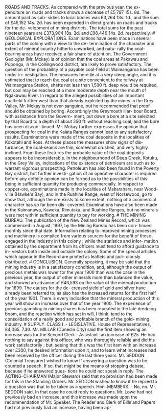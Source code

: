 ROADS AND TRACKS. As compared with the previous year, the ex- penditure on roads and tracks shows a decrease of £5,797 15s. 8d. The amount paid as sub- sidies to local bodies was £3,264 13s. 1d., and the sum of £45,152 14s. 2d. has been expended in direct grants on roads and tracks for the de- velopment of mining districts. The total sums for the past nineteen years are £373,904 18s. 2d. and £98,446 14s. 2d. respectively. # GEOLOGICAL EXPLORATIONS. Examinations have been made in several parts of the colony with a view to the de- termination of the character and extent of mineral country hitherto unworked, and natu- rally the coal-bearing areas have received a fair share of attention. The Government Geologist (Mr. Mckay) is of opinion that the coal areas at Pakawau and Puponga, in the Collingwood district, are likely to prove satisfactory. The question of the probability of a payable coal-field at Waimangaroa has been under in- vestigation. The measures here lie at a very steep angle, and it is estimated that to reach the coal at a site convenient to the railway at Waimangaroa Station, shafts not less than 1,500 ft. deep would be required, but coal may be reached at a more moderate depth near the mouth of Ngakawau River. In regard to the alleged possibilities of an important coalfield further west than that already exploited by the mines in the Grey Valley, Mr. Mckay is not over-sanguine, but he recommended that proof should be obtained by boring. Accordingly the Greymouth Har- bour Board, with assistance from the Govern- ment, put down a bore at a site selected by that Board to a depth of about 350 ft. without reaching coal, and the bore has been discon- tinued. Mr. Mckay further expresses the opinion that prospecting for coal in the Kaiata Ranges cannot lead to any satisfactory results. Examinations were made of the coal deposits in the localities of Kokotahi and Ross. At these places the measures show signs of dis- turbance, the coal-seams are thin, somewhat crushed, and very highly inclined. From these features the probable value of the coal deposits appears to be inconsiderable. In the neighbourhood of Deep Creek, Kotuku, in the Grey Valley, indications of the existence of petroleum are such as to warrant vigorous prospecting. Petroleum has also been found in the Poverty Bay district, but further investi- gation of an operative character is required before any definite opinion can be formed as to the possibilities of this being in sufficient quantity for producing commercially. In respect to copper-ore, examinations made in the localities of Maharahara, near Wood- ville (Hawke's Bay), and in the Ruahine Range, west of Norsewood, go to show that, although the ore exists to some extent, nothing of a commercial character has so far been dis- covered. Examinations have also been made in the Kaimanawa, Kaweka, Rimutaka, and Ruahine Ranges, but no minerals were met with in sufficient quantity to pay for working. # THE MINING BUREAU. The publication of the New Zealand Mines Record, which was commenced in August, 1897, by the Mining Bureau has been con- tinued monthly since that date. Information relating to improved mining processes and machinery is compiled from various sources for the benefit of those engaged in the industry in this colony ; while the statistics and infor- mation obtained by the department from its officers must tend to afford guidance to in- vestors both inside and outside the colony. Some of the special articles which appear in the Record are printed as leaflets and judi- ciously distributed. # CONCLUSION. Generally speaking, it may be said that the mining industry is in a satisfactory condition, and, although the output of precious metals was lower for the year 1900 than was the case in the previous year, the output of other minerals more than balanced the value, and showed an advance of £46,593 on the value of the mineral production for 1899. The causes for the de- creased yield of gold and silver have already been referred to, as also has the increased returns for the first half of the year 1901. There is every indication that the mineral production of this year will show an increase over that of the year 1900. The experience of previous gambling in mining shares has been repeated in the late dredging boom, and the reaction which has set in will, I think, tend to the consolidation of a really good and profitable branch of the gold- mining industry. # SUPPLY. CLASS I .- LEGISLATIVE. House of Representatives, £4,065. 7.30. Mr. MILLAR (Dunedin City) said the first item showing an increase was for the Second Clerk - Assistant -an increase of £25. He had nothing to say against this officer, who was thoroughly reliable and did his work satisfactorily ; but, seeing that this was the first item with an increase over £300, he desired information upon it, and to learn what increases had been received by the officer during the last three years. Mr. SEDDON (Colonial Treasurer) wished to know if answering a question was to be counted a speech. If so, that might be the means of stopping debate, because if he answered ques- tions he could not speak in reply. The ACTING-CHAIRMAN (Major Steward) said that no provision had been made for this in the Standing Orders. Mr. SEDDON wished to know if he replied to a question was that to be taken as a speech. Hon. MEMBERS .- No, no. Mr. SEDDON said, In that case he could reply to questions. Mr. Lowe had not previously bad an increase, and this increase was made upon the recommendation of Mr. Speaker. The Reader and Clerk of Bills and Papers had not previously had an increase, having been ap- 